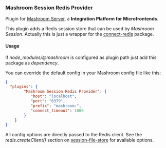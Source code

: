 
### Mashroom Session Redis Provider

Plugin for [Mashroom Server](https://www.mashroom-server.com), a **Integration Platform for Microfrontends**. 

This plugin adds a Redis session store that can be used by _Mashroom Session_.
Actually this is just a wrapper for the [connect-redis](https://github.com/tj/connect-redis) package.

#### Usage

If *node_modules/@mashroom* is configured as plugin path just add this package as _dependency_.

You can override the default config in your Mashroom config file like this:

```json
{
  "plugins": {
        "Mashroom Session Redis Provider": {
           "host": "localhost",
           "port": "6379",
           "prefix": "mashroom:",
           "connect_timeout": 1000
        }
    }
}
```

All config options are directly passed to the Redis client. 
See the _redis.createClient()_ section on [session-file-store](https://github.com/NodeRedis/node_redis) for available options.

